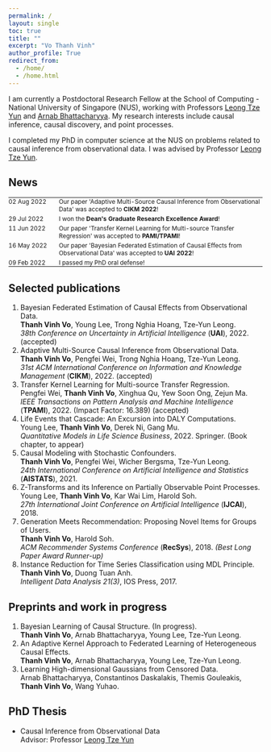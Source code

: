 ```yaml
---
permalink: /
layout: single
toc: true
title: ""
excerpt: "Vo Thanh Vinh"
author_profile: True
redirect_from: 
  - /home/
  - /home.html
---
```


I am currently a Postdoctoral Research Fellow at the School of Computing - National University of Singapore (NUS), working with Professors <a href="https://www.comp.nus.edu.sg/~leongty/" target="_blank">Leong Tze Yun</a> and <a href="https://www.comp.nus.edu.sg/~arnab/" target="_blank">Arnab Bhattacharyya</a>. My research interests include causal inference, causal discovery, and point processes.

I completed my PhD in computer science at the NUS on problems related to causal inference from observational data. I was advised by Professor <a href="https://www.comp.nus.edu.sg/~leongty/" target="_blank">Leong Tze Yun</a>.
## News
<!--
- *02-Aug-2022:* Our paper 'Adaptive Multi-Source Causal Inference from Observational Data' was accepted to **CIKM 2022**!
- *29-Jul-2022:* I won the **Dean's Graduate Research Excellence Award**!
- *11-Jun-2022:* Our paper 'Transfer Kernel Learning for Multi-source Transfer Regression' was accepted to **PAMI/TPAMI**!
- *16-May-2022:* Our paper 'Bayesian Federated Estimation of Causal Effects from Observational Data' was accepted to **UAI 2022**!
- *09-Feb-2022:* I passed my PhD oral defense!
-->

<table style='border:none;font-size: 0.85em;'>
    <tr style='border:none;'>
      <td style='vertical-align: top;border:none;width: 100px;padding: 0px 0px 4px 0px; margin: 0;'>02 Aug 2022</td>
      <td align="left" style='vertical-align: top;border:none;padding: 0px 0px 4px 0px; margin: 0;'>Our paper 'Adaptive Multi-Source Causal Inference from Observational Data' was accepted to <b>CIKM 2022</b>!</td>
    </tr>
    <tr style='border:none;'>
      <td style='vertical-align: top;border:none;width: 100px;padding: 0px 0px 4px 0px; margin: 0;'>29 Jul 2022</td>
      <td align="left" style='vertical-align: top;border:none;padding: 0px 0px 4px 0px; margin: 0;'>I won the <b>Dean's Graduate Research Excellence Award</b>!</td>
    </tr>
    <tr style='border:none;'>
      <td style='vertical-align: top;border:none;width: 100px;padding: 0px 0px 4px 0px; margin: 0;'>11 Jun 2022</td>
      <td align="left" style='vertical-align: top;border:none;padding: 0px 0px 4px 0px; margin: 0;'>Our paper 'Transfer Kernel Learning for Multi-source Transfer Regression' was accepted to <b>PAMI/TPAMI</b>!</td>
    </tr>
    <tr style='border:none;'>
      <td style='vertical-align: top;border:none;width: 100px;padding: 0px 0px 4px 0px; margin: 0;'>16 May 2022</td>
      <td align="left" style='vertical-align: top;border:none;padding: 0px 0px 4px 0px; margin: 0;'>Our paper 'Bayesian Federated Estimation of Causal Effects from Observational Data' was accepted to <b>UAI 2022</b>!</td>
    </tr>
    <tr style='border:none;'>
      <td style='vertical-align: top;border:none;width: 100px;padding: 0; margin: 0'>09 Feb 2022</td>
      <td align="left" style='vertical-align: top;border:none;padding: 0; margin: 0;'>I passed my PhD oral defense!</td>
    </tr>
</table>


## Selected publications
<!-- ======-->
1. Bayesian Federated Estimation of Causal Effects from Observational Data. <br />**Thanh Vinh Vo**, Young Lee, Trong Nghia Hoang, Tze-Yun Leong. <br />*38th Conference on Uncertainty in Artificial Intelligence* (**UAI**), 2022. (accepted)
2. Adaptive Multi-Source Causal Inference from Observational Data. <br />**Thanh Vinh Vo**, Pengfei Wei, Trong Nghia Hoang, Tze-Yun Leong. <br />*31st ACM International Conference on Information and Knowledge Management* (**CIKM**), 2022. (accepted)
3. Transfer Kernel Learning for Multi-source Transfer Regression. <br />Pengfei Wei, **Thanh Vinh Vo**, Xinghua Qu, Yew Soon Ong, Zejun Ma. <br />*IEEE Transactions on Pattern Analysis and Machine Intelligence* (**TPAMI**), 2022. (Impact Factor: 16.389) (accepted)
4. Life Events that Cascade: An Excursion into DALY Computations. <br />Young Lee, **Thanh Vinh Vo**, Derek Ni, Gang Mu. <br />*Quantitative Models in Life Science Business*, 2022. Springer. (Book chapter, to appear)
5. Causal Modeling with Stochastic Confounders. <br />**Thanh Vinh Vo**, Pengfei Wei, Wicher Bergsma, Tze-Yun Leong. <br />*24th International Conference on
Artificial Intelligence and Statistics* (**AISTATS**), 2021.
1. Z-Transforms and its Inference on Partially Observable Point Processes. <br />Young Lee, **Thanh Vinh Vo**, Kar Wai Lim, Harold Soh. <br />*27th International Joint Conference on Artificial Intelligence* (**IJCAI**), 2018.
1. Generation Meets Recommendation: Proposing Novel Items for Groups of Users. <br />**Thanh Vinh Vo**, Harold Soh. <br />*ACM Recommender Systems Conference* (**RecSys**), 2018. *(Best Long Paper Award Runner-up)*
1. Instance Reduction for Time Series Classification using MDL Principle. <br />**Thanh Vinh Vo**, Duong Tuan Anh. <br />*Intelligent Data Analysis 21(3)*, IOS Press, 2017.

## Preprints and work in progress
<!-- ======-->

1. Bayesian Learning of Causal Structure. (In progress). <br />**Thanh Vinh Vo**, Arnab Bhattacharyya, Young Lee, Tze-Yun Leong.
1. An Adaptive Kernel Approach to Federated Learning of Heterogeneous Causal Effects. <br />**Thanh Vinh Vo**, Arnab Bhattacharyya, Young Lee, Tze-Yun Leong. 
1. Learning High-dimensional Gaussians from Censored Data. <br />Arnab Bhattacharyya, Constantinos Daskalakis, Themis Gouleakis, **Thanh Vinh Vo**, Wang Yuhao.


<!--
## Teaching
GAP teaching assistant at National University of Singapore, 2017-2020.
- Programming methodology
- Data structures and algorithms
-->

## PhD Thesis
- Causal Inference from Observational Data <br />Advisor: Professor <a href="https://www.comp.nus.edu.sg/~leongty/" target="_blank">Leong Tze Yun</a>
